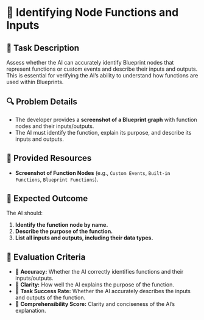 # 🐛 Identifying Node Functions and Inputs

## 📌 Task Description
Assess whether the AI can accurately identify Blueprint nodes that represent functions or custom events and describe their inputs and outputs. This is essential for verifying the AI’s ability to understand how functions are used within Blueprints.

## 🔍 Problem Details
- The developer provides a **screenshot of a Blueprint graph** with function nodes and their inputs/outputs.  
- The AI must identify the function, explain its purpose, and describe its inputs and outputs.  

## 📁 Provided Resources
- **Screenshot of Function Nodes** (e.g., `Custom Events`, `Built-in Functions`, `Blueprint Functions`).  

## 🔨 Expected Outcome
The AI should:
1. **Identify the function node by name.**  
2. **Describe the purpose of the function.**  
3. **List all inputs and outputs, including their data types.**  

## 📐 Evaluation Criteria
- 📐 **Accuracy:** Whether the AI correctly identifies functions and their inputs/outputs.  
- 📝 **Clarity:** How well the AI explains the purpose of the function.  
- 📌 **Task Success Rate:** Whether the AI accurately describes the inputs and outputs of the function.  
- 💬 **Comprehensibility Score:** Clarity and conciseness of the AI’s explanation.  

